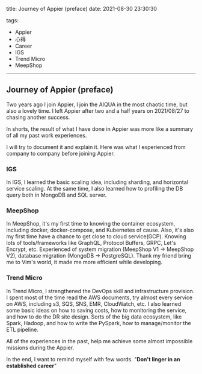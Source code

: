 title: Journey of Appier (preface)
date: 2021-08-30 23:30:30

tags:

- Appier
- 心得
- Career
- IGS
- Trend Micro
- MeepShop

---

## Journey of Appier (preface)

Two years ago I join Appier, I join the AIQUA in the most chaotic time, but also a lovely time. I left Appier after two and a half years on 2021/08/27 to chasing another success.

In shorts, the result of what I have done in Appier was more like a summary of all my past work experiences.

I will try to document it and explain it. Here was what I experienced from company to company before joining Appier.

### IGS

In IGS, I learned the basic scaling idea, including sharding, and horizontal service scaling. At the same time, I also learned how to profiling the DB query both in MongoDB and SQL server.

### MeepShop

In MeepShop, it's my first time to knowing the container ecosystem, including docker, docker-compose, and Kubernetes of cause. Also, it's also my first time have a chance to get close to cloud service(GCP). Knowing lots of tools/frameworks like GraphQL, Protocol Buffers, GRPC, Let's Encrypt, etc. Experienced of system migration (MeepShop V1 -> MeepShop V2), database migration (MongoDB -> PostgreSQL). Thank my friend bring me to Vim's world, it made me more efficient while developing.

### Trend Micro

In Trend Micro, I strengthened the DevOps skill and infrastructure provision. I spent most of the time read the AWS documents, try almost every service on AWS, including s3, SQS, SNS, EMR, CloudWatch, etc. I also learned some basic ideas on how to saving costs, how to monitoring the service, and how to do the DR site design. Sorts of the big data ecosystem, like Spark, Hadoop, and how to write the PySpark, how to manage/monitor the ETL pipeline.

All of the experiences in the past, help me achieve some almost impossible missions during the Appier.

In the end, I want to remind myself with few words. "**Don't linger in an established career**" 

